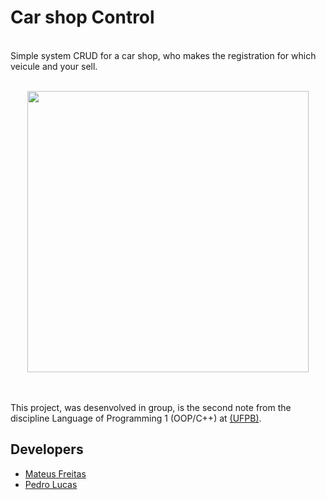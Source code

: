 # Car shop Control

<br> Simple system CRUD for a car shop, who makes the registration for which veicule and your sell.</br>

<br>
    <div align="center">
        <img src= "https://www.assobrav.com.br/wp-content/uploads/2018/07/6ef4954e3a.jpeg" width = "450" weight = "450">
    </div>
</br>

<br> This project, was desenvolved in group, is the second note from the discipline Language of Programming 1 (OOP/C++) at <a href = http://ci.ufpb.br/>(UFPB)</a>.</br>

## Developers
- [Mateus Freitas](https://github.com/MateusFreitas-C) 
- [Pedro Lucas](https://github.com/JovemPedr0)
